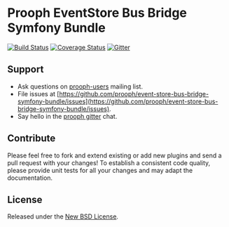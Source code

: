 # Prooph EventStore Bus Bridge Symfony Bundle

[![Build Status](https://travis-ci.org/prooph/event-store-bus-bridge-symfony-bundle.svg?branch=master)](https://travis-ci.org/prooph/event-store-bus-bridge-symfony-bundle)
[![Coverage Status](https://coveralls.io/repos/prooph/event-store-bus-bridge-symfony-bundle/badge.svg?branch=master&service=github)](https://coveralls.io/github/prooph/event-store-bus-bridge-symfony-bundle?branch=master)
[![Gitter](https://badges.gitter.im/Join%20Chat.svg)](https://gitter.im/prooph/improoph)

## Support

- Ask questions on [prooph-users](https://groups.google.com/forum/?hl=de#!forum/prooph) mailing list.
- File issues at [https://github.com/prooph/event-store-bus-bridge-symfony-bundle/issues](https://github.com/prooph/event-store-bus-bridge-symfony-bundle/issues).
- Say hello in the [prooph gitter](https://gitter.im/prooph/improoph) chat.

## Contribute

Please feel free to fork and extend existing or add new plugins and send a pull request with your changes!
To establish a consistent code quality, please provide unit tests for all your changes and may adapt the documentation.

## License

Released under the [New BSD License](LICENSE).
